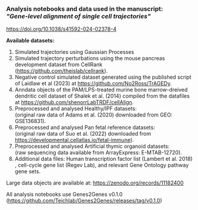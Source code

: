 ### Analysis notebooks and data used in the manuscript: <br> ***"Gene-level alignment of single cell trajectories"*** <br>
https://doi.org/10.1038/s41592-024-02378-4

**Available datasets:**

1. Simulated trajectories using Gaussian Processes
2. Simulated trajectory perturbations using the mouse pancreas development dataset from CellRank (https://github.com/theislab/cellrank).
3. Negative control simulated dataset generated using the published script of Laidlaw et al (2023) at https://github.com/No2Ross/TrAGEDy.
4. Anndata objects of the PAM/LPS-treated murine bone marrow-dreived dendritic cell dataset of Shalek et al. (2014) compiled from the datafiles at https://github.com/shenorrLabTRDF/cellAlign.
5. Preprocessed and analysed Healthy/IPF datasets: <br>(original raw data of Adams et al. (2020) downloaded from GEO: GSE136831).
6. Preprocessed and analysed Pan fetal reference datasets: <br> (original raw data of Suo et al. (2022) downloaded from https://developmental.cellatlas.io/fetal-immune).
7. Preprocessed and analysed Artificial thymic organoid datasets: <br> (raw sequencing data available from ArrayExpress: E-MTAB-12720).
8. Additional data files: Human transcription factor list (Lambert et al. 2018) , cell-cycle gene list (Regev Lab), and relevant Gene Ontology pathway gene sets. 

Large data objects are available at: https://zenodo.org/records/11182400

All analysis notebooks use Genes2Genes v0.1.0 (https://github.com/Teichlab/Genes2Genes/releases/tag/v0.1.0)

